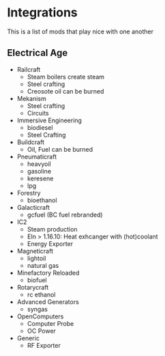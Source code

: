 # Integrations

This is a list of mods that play nice with one another

## Electrical Age

* Railcraft
  * Steam boilers create steam
  * Steel crafting
  * Creosote oil can be burned
* Mekanism
  * Steel crafting
  * Circuits
* Immersive Engineering
  * biodiesel
  * Steel Crafting
* Buildcraft
  * Oil, Fuel can be burned
* Pneumaticraft
  * heavyoil
  * gasoline
  * keresene
  * lpg
* Forestry
  * bioethanol
* Galacticraft
  * gcfuel (BC fuel rebranded)
* IC2
  * Steam production
  * Eln > 1.16.10: Heat exhcanger with (hot)coolant
  * Energy Exporter
* Magneticraft
  * lightoil
  * natural gas
* Minefactory Reloaded
  * biofuel
* Rotarycraft
  * rc ethanol
* Advanced Generators
  * syngas
* OpenComputers
  * Computer Probe
  * OC Power
* Generic
  * RF Exporter
